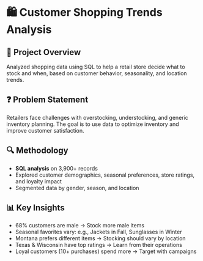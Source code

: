 # 🛍️ Customer Shopping Trends Analysis

## 📌 Project Overview
Analyzed shopping data using SQL to help a retail store decide what to stock and when, based on customer behavior, seasonality, and location trends.

## ❓ Problem Statement
Retailers face challenges with overstocking, understocking, and generic inventory planning. The goal is to use data to optimize inventory and improve customer satisfaction.

## 🔍 Methodology
- **SQL analysis** on 3,900+ records
- Explored customer demographics, seasonal preferences, store ratings, and loyalty impact
- Segmented data by gender, season, and location

## 📊 Key Insights
- 68% customers are male → Stock more male items
- Seasonal favorites vary: e.g., Jackets in Fall, Sunglasses in Winter
- Montana prefers different items → Stocking should vary by location
- Texas & Wisconsin have top ratings → Learn from their operations
- Loyal customers (10+ purchases) spend more → Target with campaigns


